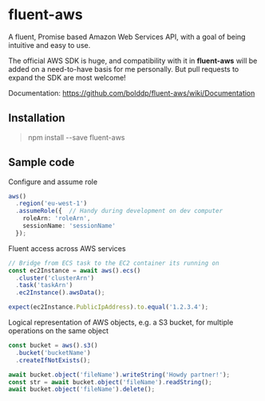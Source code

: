 # fluent-aws

A fluent, Promise based Amazon Web Services API, with a goal of being intuitive and easy to use.

The official AWS SDK is huge, and compatibility with it in **fluent-aws** will be added on a need-to-have basis for me personally. But pull requests to expand the SDK are most welcome!

Documentation: https://github.com/bolddp/fluent-aws/wiki/Documentation

## Installation

  > npm install --save fluent-aws

## Sample code

Configure and assume role
```ts
aws()
  .region('eu-west-1')
  .assumeRole({  // Handy during development on dev computer
    roleArn: 'roleArn',
    sessionName: 'sessionName'
  });
```

Fluent access across AWS services
```ts
// Bridge from ECS task to the EC2 container its running on
const ec2Instance = await aws().ecs()
  .cluster('clusterArn')
  .task('taskArn')
  .ec2Instance().awsData();

expect(ec2Instance.PublicIpAddress).to.equal('1.2.3.4');
```

Logical representation of AWS objects, e.g. a S3 bucket, for multiple operations on the same object
```ts
const bucket = aws().s3()
  .bucket('bucketName')
  .createIfNotExists();

await bucket.object('fileName').writeString('Howdy partner!');
const str = await bucket.object('fileName').readString();
await bucket.object('fileName').delete();
```

